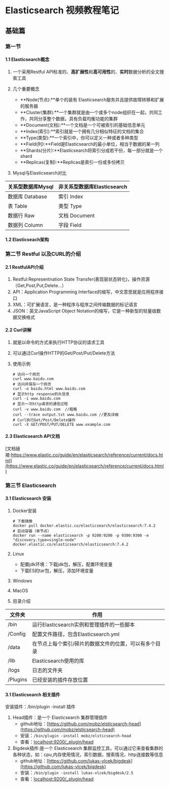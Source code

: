 # Elasticsearch 视频教程笔记

## 基础篇

### 第一节

#### 1.1 Elasticsearch概念
1. 一个采用Restful API标准的、**高扩展性**和**高可用性**的、**实时**数据分析的全文搜索工具
2. 几个重要概念
    * **Node(节点):**单个的装有 Elasticsearch服务并且提供故障转移和扩展的服务器
    * **Cluster(集群):**一个集群就是由一个或多个node组织在一起，共同工作，共同分享整个数据，具有负载均衡功能的集群
    * **Document(文档):**一个文档是一个可被索引的基础信息单元
    * **Index(索引):**索引就是一个拥有几分相似特征的文档的集合
    * **Type(类型):**一个索引中，你可以定义一种或者多种类型
    * **Field(列):**Field是Elasticsearch的最小单位，相当于数据的某一列
    * **Shards(分片):**Elasticsearch将索引分成若干份，每一部分就是一个shard
    * **Replicas(复制):**Replicas是索引一份或多份拷贝

3. Mysql与Elasticsearch对比

| 关系型数据库Mysql | 非关系型数据库Elasticsearch |
| --- | --- |
| 数据库 Database | 索引 Index |
| 表 Table | 类型 Type |
| 数据行 Raw | 文档 Document |
| 数据列 Column | 字段 Field |

#### 1.2 Elasticseach架构

### 第二节 Restful 以及CURL的介绍

#### 2.1 RestfulAPI介绍
1. Restful:Representnation State Transfer(表现层状态转化)，操作资源（Get,Post,Put,Delete...）
2. API：Application Programming Interface的缩写，中文意思就是应用程序接口
3. XML：可扩展语言，是一种程序与程序之间传输数据的标记语言
4. JSON：英文JavaScript Object Notation的缩写，它是一种新型的轻量级数据交换格式

#### 2.2 Curl讲解
1. 就是以命令的方式来执行HTTP协议的请求工具
2. 可以通过Curl操作HTTP的Get/Post/Put/Delete方法
3. 使用示例

    ```
    # 访问一个网页
    curl www.baidu.com
    # 访问并保存一个网页
    curl -o baidu.html www.baidu.com
    # 显示http response的头信息
    curl -i www.baidu.com
    # 显示一次http请求的通信过程
    curl -v www.baidu.com  //粗略
    curl --trace output.txt www.baidu.com //更及详细
    # Curl执行Get/Post/Delete操作
    curl -X GET/POST/PUT/DELETE www.example.com
    ```
    
#### 2.3 Elasticsearch API文档
[文档链接:https://www.elastic.co/guide/en/elasticsearch/reference/current/docs.html](https://www.elastic.co/guide/en/elasticsearch/reference/current/docs.html)

### 第三节 Elasticsearch

#### 3.1 Elasticsearch 安装
1. Docker安装

    ```
    # 下载镜像
    docker pull docker.elastic.co/elasticsearch/elasticsearch:7.4.2
    # 启动容器（单节点）
    docker run --name elasticsearch -p 9200:9200 -p 9300:9300 -e "discovery.type=single-node" docker.elastic.co/elasticsearch/elasticsearch:7.4.2
    ```
    
1. Linux
    * 配置jdk环境：下载jdk包，解压，配置环境变量
    * 下载ES的tar包，解压，添加环境变量
2. Windows
3. MacOS

4. 目录介绍

| 文件夹 | 作用 |
| --- | --- |
| /bin | 运行Elasticsearch实例和管理插件的一些脚本 |
| /Config | 配置文件路径，包含Elasticsearch.yml |
| /data | 在节点上每个索引/碎片的数据文件的位置，可以有多个目录 |
| /lib | Elasticsearch使用的库 |
| /logs | 日志的文件夹 |
| /Plugins | 已经安装的插件存放位置 |

#### 3.1 Elasticsearch 相关插件
安装插件：/bin/plugin -install 插件
1. Head插件：是一个 Elasticsearch 集群管理插件
    * github地址：[https://github.com/mobz/elsticsearch-head](https://github.com/mobz/elsticsearch-head)
    * 安装：`/bin/plugin -install mobz/elsticsearch-head`
    * 查看：[localhost:9200/_plugin/head](localhost:9200/_plugin/head)
2. Bigdesk插件:是一个 Elasticsearch 集群监控工具，可以通过它来查看集群的各种状态，如：cpu,内存使用情况，索引数据，搜索情况，http连接数等信息
    * github地址：[https://github.com/lukas-vlcek/bigdesk](https://github.com/lukas-vlcek/bigdesk)
    * 安装：`/bin/plugin -install lukas-vlcek/bigdesk/2.5`
    * 查看：[localhost:9200/_plugin/head](localhost:9200/_plugin/bigdesk)
    



